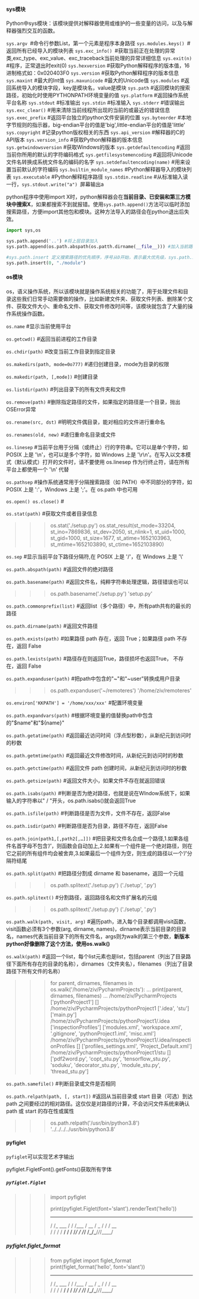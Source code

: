 #### sys模块

Python中sys模块：该模块提供对解释器使用或维护的一些变量的访问，以及与解释器强烈交互的函数。

`sys.argv `#命令行参数List，第一个元素是程序本身路径
`sys.modules.keys() `#返回所有已经导入的模块列表
`sys.exc_info() `#获取当前正在处理的异常类,exc_type、exc_value、exc_traceback当前处理的异常详细信息
`sys.exit(n)` #程序，正常退出时exit(0)
`sys.hexversion` #获取Python解释程序的版本值，16进制格式如：0x020403F0
`sys.version` #获取Python解释程序的版本信息
`sys.maxint` #最大的Int值
`sys.maxunicode` #最大的Unicode值
`sys.modules` #返回系统导入的模块字段，key是模块名，value是模块
`sys.path` #返回模块的搜索路径，初始化时使用PYTHONPATH环境变量的值
`sys.platform` #返回操作系统平台名称
`sys.stdout` #标准输出
`sys.stdin` #标准输入
`sys.stderr` #错误输出
`sys.exc_clear()` #用来清除当前线程所出现的当前的或最近的错误信息
`sys.exec_prefix` #返回平台独立的python文件安装的位置
`sys.byteorder` #本地字节规则的指示器，big-endian平台的值是'big',little-endian平台的值是'little'
`sys.copyright` #记录python版权相关的东西
`sys.api_version` #解释器的C的API版本
`sys.version_info` #获取Python解释器的版本信息
`sys.getwindowsversion` #获取Windows的版本
`sys.getdefaultencoding` #返回当前你所用的默认的字符编码格式
`sys.getfilesystemencoding` #返回将Unicode文件名转换成系统文件名的编码的名字
`sys.setdefaultencoding(name)` #用来设置当前默认的字符编码
`sys.builtin_module_names` #Python解释器导入的模块列表
`sys.executable` #Python解释程序路径
`sys.stdin.readline` #从标准输入读一行，`sys.stdout.write("a") `屏幕输出a

python程序中使用import X时，python解释器会在**当前目录、已安装和第三方模块中搜索X**，如果都搜索不到就报错。使用`sys.path.append()`方法可以临时添加搜索路径，方便import其他包和模块。这种方法导入的路径会在python退出后失效。

```python
import sys,os

sys.path.append('..') #将上层目录加入
sys.path.append(os.path.abspath(os.patth.dirname(__file__))) #加入当前路径

#sys.path.insert 定义搜索路径的优先顺序，序号从0开始，表示最大优先级，sys.path.insert加入的也是临时搜索路径，程序退出后失效
sys.path.insert(0, "./module")
```



#### os模块

os，语义操作系统，所以该模块就是操作系统相关的功能了，用于处理文件和目录这些我们日常手动需要做的操作，比如新建文件夹、获取文件列表、删除某个文件、获取文件大小、重命名文件、获取文件修改时间等，该模块就包含了大量的操作系统操作函数。

`os.name` #显示当前使用平台

`os.getcwd()` #返回当前进程的工作目录

`os.chdir(path)` #改变当前工作目录到指定目录

`os.makedirs(path, mode=0o777)` #递归创建目录，mode为目录的权限

`os.makedir(path, [,mode])` #创建目录

`os.listdir(path)` #列出目录下的所有文件夹和文件

`os.remove(path)` #删除指定路径的文件，如果指定的路径是一个目录，抛出OSError异常

`os.rename(src, dst)` #明明文件偶目录，能对相应的文件进行重命名

`os.renames(old, new)` #递归重命名目录或文件

`os.linesep` #当前平台用于分隔（或终止）行的字符串。它可以是单个字符，如 POSIX 上是 '\n'，也可以是多个字符，如 Windows 上是 '\r\n'。在写入以文本模式（默认模式）打开的文件时，请不要使用 os.linesep 作为行终止符，请在所有平台上都使用一个 '\n' 代替

`os.pathsep` #操作系统通常用于分隔搜索路径（如 PATH）中不同部分的字符，如 POSIX 上是 ':'，Windows 上是 ';'。在 os.path 中也可用

`os.open() os.close()` #

`os.stat(path)` #获取文件或者目录信息

>>> os.stat('./setup.py')
>>> os.stat_result(st_mode=33204, st_ino=7869836, st_dev=2050, st_nlink=1, st_uid=1000, st_gid=1000, st_size=1677, st_atime=1652103963, st_mtime=1652103890, st_ctime=1652103890)

`os.sep` #显示当前平台下路径分隔符,在 POSIX 上是 '/'，在 Windows 上是 '\\'

`os.path.abspath(path)` #返回文件的绝对路径

`os.path.basename(path)` #返回文件名，纯粹字符串处理逻辑，路径错误也可以

>>> os.path.basename('./setup.py')
>>> 'setup.py'

`os.path.commonprefix(list)` #返回list（多个路径）中，所有path共有的最长的路径

`os.path.dirname(path)` #返回文件路径

`os.path.exists(path)` #如果路径 path 存在，返回 True；如果路径 path 不存在，返回 False

`os.path.lexists(path)` #路径存在则返回True，路径损坏也返回True， 不存在，返回 False

`os.path.expanduser(path)`  #把path中包含的"~"和"~user"转换成用户目录

>>> os.path.expanduser('~/remoteres')
>>> '/home/ziv/remoteres'

`os.environ['KKPATH'] = '/home/xxx/xxx'` #配置环境变量

`os.path.expandvars(path)` #根据环境变量的值替换path中包含的"$name"和"${name}"

`os.path.getatime(path)` #返回最近访问时间（浮点型秒数），从新纪元到访问时的秒数

`os.path.getmtime(path)` #返回最近文件修改时间，从新纪元到访问时的秒数

`os.path.getctime(path)` #返回文件 path 创建时间，从新纪元到访问时的秒数

`os.path.getsize(path)` #返回文件大小，如果文件不存在就返回错误

`os.path.isabs(path)` #判断是否为绝对路径，也就是说在WIndow系统下，如果输入的字符串以" / "开头，os.path.isabs()就会返回True

`os.path.isfile(path)` #判断路径是否为文件，文件不存在，返回False

`os.path.isdir(path)` #判断路径是否为目录，路径不存在，返回False

`os.path.join(path1,[,path2[,…]])`  #把目录和文件名合成一个路径,1.如果各组件名首字母不包含’/’，则函数会自动加上,2.如果有一个组件是一个绝对路径，则在它之前的所有组件均会被舍弃,3.如果最后一个组件为空，则生成的路径以一个’/’分隔符结尾

`os.path.split(path)` #把路径分割成 dirname 和 basename，返回一个元组

>>> os.path.splitext('./setup.py')
>>> ('./setup', '.py')

`os.path.splitext()` #分割路径，返回路径名和文件扩展名的元组

>>> os.path.splitext('./setup.py')
>>> ('./setup', '.py')

`os.path.walk(path, visit, arg)` #遍历path，进入每个目录都调用visit函数，visit函数必须有3个参数(arg, dirname, names)，dirname表示当前目录的目录名，names代表当前目录下的所有文件名，args则为walk的第三个参数，**新版本python好像删除了这个方法，使用os.walk()**

`os.walk(path)` #返回一个list，每个list元素也是list，包括parent（列出了目录路径下面所有存在的目录的名称），dirnames（文件夹名），filenames（列出了目录路径下所有文件的名称）

>>> for parent, dirnames, filenames in os.walk('/home/ziv/PycharmProjects'):
>>> ...     print(parent, dirnames, filenames)
>>> ... 
>>> /home/ziv/PycharmProjects ['pythonProject1'] []
>>> /home/ziv/PycharmProjects/pythonProject1 ['.idea', 'stu'] ['main.py']
>>> /home/ziv/PycharmProjects/pythonProject1/.idea ['inspectionProfiles'] ['modules.xml', 'workspace.xml', '.gitignore', 'pythonProject1.iml', 'misc.xml']
>>> /home/ziv/PycharmProjects/pythonProject1/.idea/inspectionProfiles [] ['profiles_settings.xml', 'Project_Default.xml']
>>> /home/ziv/PycharmProjects/pythonProject1/stu [] ['pdf2word.py', 'copt_stu.py', 'tensorflow_stu.py', 'soduku', 'decorator_stu.py', 'module_stu.py', 'thread_stu.py']

`os.path.samefile()` #判断目录或文件是否相同

`os.path.relpath(path, [, start])` #返回从当前目录或 start 目录（可选）到达 path 之间要经过的相对路径。这仅仅是对路径的计算，不会访问文件系统来确认 path 或 start 的存在性或属性

>>> os.path.relpath('/usr/bin/python3.8')
>>> '../../../../usr/bin/python3.8'



#### pyfiglet

`pyfiglet`可以实现艺术字输出

pyfiglet.FigletFont().getFonts()获取所有字体

##### `pyfiglet.Figlet`

>>> import pyfiglet
>>>
>>> print(pyfiglet.Figlet(font='slant').renderText('hello'))
>>>
>>> __         ____
>>> / /_  ___  / / /___ 
>>> / __ \/ _ \/ / / __ \
>>>  / / / /  __/ / / /_/ /
>>> /_/ /_/\___/_/_/\____/ 


>



##### pyfiglet.figlet_format

>>> from pyfiglet import figlet_format
>>> print(figlet_format('hello', font='slant'))
>>> __         ____
>>> / /_  ___  / / /___ 
>>> / __ \/ _ \/ / / __ \
>>>  / / / /  __/ / / /_/ /
>>> /_/ /_/\___/_/_/\____/ 



